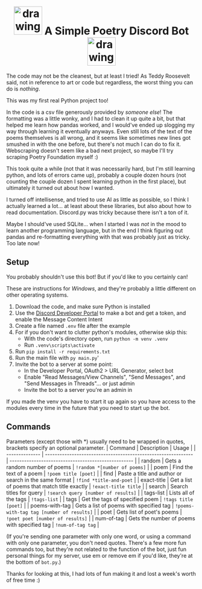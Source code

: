 # <div align="center"> <img src="https://prisonerexpress.org/wp-content/uploads/2016/09/Pe-Poetry-Icon.png" alt="drawing" width="75"/> A Simple Poetry Discord Bot <img src="https://prisonerexpress.org/wp-content/uploads/2016/09/Pe-Poetry-Icon.png" alt="drawing" width="75"/> </div>

The code may not be the cleanest, but at least I tried! As Teddy Roosevelt said, not in reference to art or code but regardless, the worst thing you can do is *nothing*.

This was my first real Python project too!

In the code is a csv file generously provided by *someone else*! The formatting was a little wonky, and I had to clean it up quite a bit, but that helped me learn how pandas worked, and I would've ended up slogging my way through learning it eventually anyways. Even still lots of the text of the poems themselves is all wrong, and it seems like sometimes new lines got smushed in with the one before, but there's not much I can do to fix it. Webscraping doesn't seem like a bad next project, so maybe I'll try scraping Poetry Foundation myself :)

This took quite a while (not that it was necessarily hard, but I'm still learning python, and lots of errors came up), probably a couple dozen hours (not counting the couple dozen I spent learning python in the first place), but ultimately it turned out about how I wanted.

I turned off intellisense, and tried to use AI as little as possible, so I think I actually learned a lot... at least about these libraries, but also about how to read documentation. Discord.py was tricky because there isn't a ton of it.

Maybe I should've used SQLite... when I started I was *not* in the mood to learn another programming language, but in the end I think figuring out pandas and re-formatting everything with that was probably just as tricky. Too late now!

## Setup
You probably shouldn't use this bot! But if you'd like to you certainly can!

These are instructions for *Windows*, and they're probably a little different on other operating systems.
1) Download the code, and make sure Python is installed
2) Use the [Discord Developer Portal](https://discord.com/developers/applications) to make a bot and get a token, and enable the Message Content Intent
3) Create a file named `.env` file after the example
4) For if you don't want to clutter python's modules, otherwise skip this:
    - With the code's directory open, run `python -m venv .venv`
    - Run `.venv\scripts\activate`
5) Run `pip install -r requirements.txt`
6) Run the main file with `py main.py`'
7) Invite the bot to a server at some point:
    - In the Developer Portal, OAuth2 > URL Generator, select bot
    - Enable "Read Messages/View Channels", "Send Messages", and "Send Messages in Threads"... or just admin
    - Invite the bot to a server you're an admin in

If you made the venv you have to start it up again so you have access to the modules every time in the future that you need to start up the bot.

## Commands
Parameters (except those with *) usually need to be wrapped in quotes, brackets specify an optional parameter.
| Command        | Description                                                   | Usage                                              |
| -------------- | ------------------------------------------------------------- | --------------------------------------------------- |
| random         | Gets a random number of poems                                 | `!random *[number of poems]`                        |
| poem           | Find the text of a poem                                       | `!poem title [poet]`                             |
| find           | Paste a title and author or search in the same format         | `!find *title-and-poet`                             |
| exact-title    | Get a list of poems that match title exactly                  | `!exact-title title`                               |
| search         | Search titles for query                                       | `!search query [number of results]`             |
| tags-list      | Lists all of the tags                                         | `!tags-list`                                        |
| tags           | Get the tags of specified poem                                | `!tags title [poet]`                             |
| poems-with-tag | Gets a list of poems with specified tag                       | `!poems-with-tag tag [number of results]`       |
| poet           | Gets list of poet's poems                                      | `!poet poet [number of results]`                |
| num-of-tag     | Gets the number of poems with specified tag                   | `!num-of-tag tag`                                 |

(If you're sending one parameter with only one word, or using a command with only one parameter, you don't need quotes. There's a few more fun commands too, but they're not related to the function of the bot, just fun personal things for my server, use em or remove em if you'd like, they're at the bottom of `bot.py`.)


Thanks for looking at this, I had lots of fun making it and lost a week's worth of free time :)
